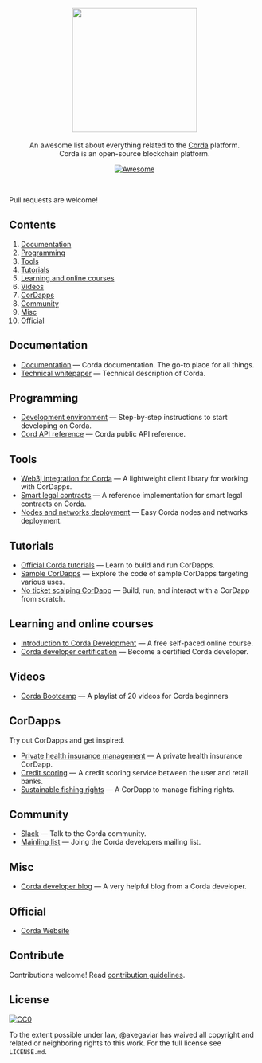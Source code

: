 <br/>
<div align="center">
  <img width="250px" src="./ttk_logo">
</div>
<br/>
<div align="center">
An awesome list about everything related to the <a href='https://en.wikipedia.org/wiki/R3_(company)#Corda'>Corda</a> platform.
<br />
Corda is an open-source blockchain platform.
<br/>

[![Awesome](https://awesome.re/badge.svg)](https://awesome.re)
</div>
<br/>

Pull requests are welcome!


## Contents

1. [Documentation](#documentation)
2. [Programming](#programming)
3. [Tools](#tools)
4. [Tutorials](#tutorials)
5. [Learning and online courses](#learning-and-online-courses)
6. [Videos](#videos)
7. [CorDapps](#cordapps)
8. [Community](#community)
9. [Misc](#misc)
10. [Official](#official)


## Documentation

- [Documentation](https://docs.corda.net/) — Corda documentation. The go-to place for all things.
- [Technical whitepaper](https://www.r3.com/reports/corda-technical-whitepaper/) — Technical description of Corda.


## Programming

- [Development environment](https://docs.corda.net/getting-set-up.html#set-up-instructions) — Step-by-step instructions to start developing on Corda.
- [Cord API reference](https://docs.corda.net/api/) — Corda public API reference.

## Tools

- [Web3j integration for Corda](http://corda.web3j.io/) — A lightweight client library for working with CorDapps.
- [Smart legal contracts](https://www.accordproject.org/news/smart-legal-contracts-on-corda/) — A reference implementation for smart legal contracts on Corda.
- [Nodes and networks deployment](https://chainstack.com/corda/) — Easy Corda nodes and networks deployment.


## Tutorials

- [Official Corda tutorials](https://docs.corda.net/tutorials-index.html) — Learn to build and run CorDapps.
- [Sample CorDapps](https://github.com/corda/samples/) — Explore the code of sample CorDapps targeting various uses.
- [No ticket scalping CorDapp](https://docs.chainstack.com/tutorials/no-ticket-scalping-cordapp-on-corda) — Build, run, and interact with a CorDapp from scratch.


## Learning and online courses

- [Introduction to Corda Development](https://www.udemy.com/course/corda-development/) — A free self-paced online course.
- [Corda developer certification](https://www.r3.com/training-and-certification/) — Become a certified Corda developer.


## Videos

- [Corda Bootcamp](https://www.youtube.com/playlist?list=PLi1PppB3-YrVq5Qy_RM9Qidq0eh-nL11N) — A playlist of 20 videos for Corda beginners


## CorDapps

Try out CorDapps and get inspired.

- [Private health insurance management](https://github.com/corda-codeclub/marge) — A private health insurance CorDapp.
- [Credit scoring](https://github.com/rafaelazeredo/creditbank) — A credit scoring service between the user and retail banks.
- [Sustainable fishing rights](https://github.com/joeldudleyr3/olive-oyl) — A CorDapp to manage fishing rights.


## Community

- [Slack](http://slack.corda.net/) — Talk to the Corda community.
- [Mainling list](https://groups.io/g/corda-dev) — Joing the Corda developers mailing list.


## Misc

- [Corda developer blog](https://lankydan.dev) — A very helpful blog from a Corda developer.


## Official

- [Corda Website](https://www.corda.net/)


## Contribute

Contributions welcome! Read [contribution guidelines](CONTRIBUTING.md).

## License

[![CC0](http://mirrors.creativecommons.org/presskit/buttons/88x31/svg/cc-zero.svg)](http://creativecommons.org/publicdomain/zero/1.0)

To the extent possible under law, @akegaviar has waived all copyright and related or neighboring rights to this work. For the full license see `LICENSE.md`.
